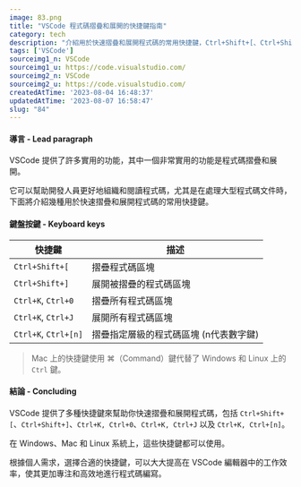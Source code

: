 ```yaml
---
image: 83.png
title: "VSCode 程式碼摺疊和展開的快捷鍵指南"
category: tech
description: "介紹用於快速摺疊和展開程式碼的常用快捷鍵，Ctrl+Shift+[、Ctrl+Shift+]、Ctrl+K, Ctrl+0、Ctrl+K, Ctrl+J 以及 Ctrl+K, Ctrl+[n] 這些快捷鍵的使用方法，並解釋在 Windows、Mac 和 Linux 系統上應該使用哪個快捷鍵。"
tags: ['VSCode']
sourceimg1_n: VSCode
sourceimg1_u: https://code.visualstudio.com/
sourceimg2_n: VSCode
sourceimg2_u: https://code.visualstudio.com/
createdAtTime: '2023-08-04 16:48:37'
updatedAtTime: '2023-08-07 16:58:47'
slug: "84"
---
```

#### 導言 - Lead paragraph
VSCode 提供了許多實用的功能，其中一個非常實用的功能是程式碼摺疊和展開。

它可以幫助開發人員更好地組織和閱讀程式碼，尤其是在處理大型程式碼文件時，下面將介紹幾種用於快速摺疊和展開程式碼的常用快捷鍵。

#### 鍵盤按鍵 - Keyboard keys

| 快捷鍵		| 描述						|
| --------------------	| ------------------------------------------- |
| `Ctrl+Shift+[`	| 摺疊程式碼區塊				|
| `Ctrl+Shift+]`	| 展開被摺疊的程式碼區塊			|
| `Ctrl+K`, `Ctrl+0`	| 摺疊所有程式碼區塊				|
| `Ctrl+K`, `Ctrl+J`	| 展開所有程式碼區塊				|
| `Ctrl+K`, `Ctrl+[n]`	| 摺疊指定層級的程式碼區塊 (n代表數字鍵)	|

> Mac 上的快捷鍵使用 ⌘（Command）鍵代替了 Windows 和 Linux 上的 `Ctrl` 鍵。

#### 結論 - Concluding
VSCode 提供了多種快捷鍵來幫助你快速摺疊和展開程式碼，包括 `Ctrl+Shift+[`、`Ctrl+Shift+]`、`Ctrl+K, Ctrl+0`、`Ctrl+K, Ctrl+J` 以及 `Ctrl+K, Ctrl+[n]`。

在 Windows、Mac 和 Linux 系統上，這些快捷鍵都可以使用。

根據個人需求，選擇合適的快捷鍵，可以大大提高在 VSCode 編輯器中的工作效率，使其更加專注和高效地進行程式碼編寫。
